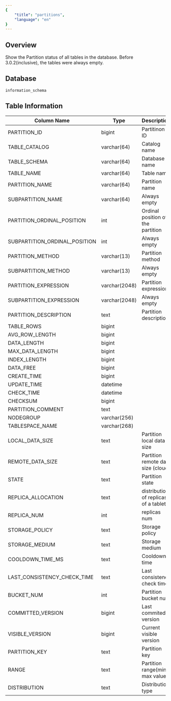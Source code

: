 ```yaml
---
{
    "title": "partitions",
    "language": "en"
}
---
```


## Overview

Show the Partition status of all tables in the database. Before 3.0.2(inclusive), the tables were always empty.

## Database

`information_schema`

## Table Information

| Column Name                   | Type          | Description                          |
| ----------------------------- | ------------- | ------------------------------------ |
| PARTITION_ID	                | bigint        | Partitinon ID                        |
| TABLE_CATALOG                 | varchar(64)   | Catalog name                         |
| TABLE_SCHEMA                  | varchar(64)   | Database name                        |
| TABLE_NAME                    | varchar(64)   | Table name                           |
| PARTITION_NAME                | varchar(64)   | Partition name                       |
| SUBPARTITION_NAME             | varchar(64)   | Always empty                         |
| PARTITION_ORDINAL_POSITION    | int           | Ordinal position of the partition    |
| SUBPARTITION_ORDINAL_POSITION | int           | Always empty                         |
| PARTITION_METHOD              | varchar(13)   | Partition method                     |
| SUBPARTITION_METHOD           | varchar(13)   | Always empty                         |
| PARTITION_EXPRESSION          | varchar(2048) | Partition expression                 |
| SUBPARTITION_EXPRESSION       | varchar(2048) | Always empty                         |
| PARTITION_DESCRIPTION         | text          | Partition description                |
| TABLE_ROWS                    | bigint        |                                      |
| AVG_ROW_LENGTH                | bigint        |                                      |
| DATA_LENGTH                   | bigint        |                                      |
| MAX_DATA_LENGTH               | bigint        |                                      |
| INDEX_LENGTH                  | bigint        |                                      |
| DATA_FREE                     | bigint        |                                      |
| CREATE_TIME                   | bigint        |                                      |
| UPDATE_TIME                   | datetime      |                                      |
| CHECK_TIME                    | datetime      |                                      |
| CHECKSUM                      | bigint        |                                      |
| PARTITION_COMMENT             | text          |                                      |
| NODEGROUP                     | varchar(256)  |                                      |
| TABLESPACE_NAME               | varchar(268)  |                                      |
| LOCAL_DATA_SIZE               | text	        | Partition local data size            |
| REMOTE_DATA_SIZE              | text          | Partition remote data size (cloud)   |
| STATE                         | text	        | Partition state                      |
| REPLICA_ALLOCATION  	        | text	        | distribution of replicas of a tablet |
| REPLICA_NUM                   | int 	        | replicas num                         |
| STORAGE_POLICY                | text          | Storage policy                       |
| STORAGE_MEDIUM                | text          | Storage medium                       |
| COOLDOWN_TIME_MS              | text          | Cooldown time                        |
| LAST_CONSISTENCY_CHECK_TIME   | text          | Last consistency check time          |
| BUCKET_NUM                    | int           | Partition bucket num                 |
| COMMITTED_VERSION             | bigint        | Last commited version                |
| VISIBLE_VERSION               | bigint        | Current visible version              |
| PARTITION_KEY                 | text          | Partition key                        |
| RANGE                         | text          | Partition range(min max value)       |
| DISTRIBUTION                  | text          | Distribution type                    |